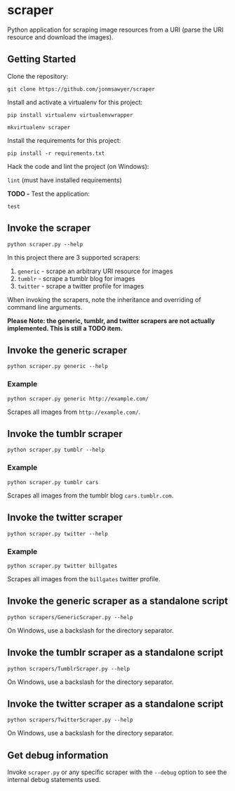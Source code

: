 # scraper

Python application for scraping image resources from a URI (parse the URI resource and download the images).

## Getting Started

Clone the repository:

`git clone https://github.com/jonmsawyer/scraper`

Install and activate a virtualenv for this project:

`pip install virtualenv virtualenvwrapper`

`mkvirtualenv scraper`

Install the requirements for this project:

`pip install -r requirements.txt`

Hack the code and lint the project (on Windows):

`lint` (must have installed requirements)

**TODO -** Test the application:

`test`

## Invoke the scraper

`python scraper.py --help`

In this project there are 3 supported scrapers:

1. `generic` - scrape an arbitrary URI resource for images
1. `tumblr` - scrape a tumblr blog for images
1. `twitter` - scrape a twitter profile for images

When invoking the scrapers, note the inheritance and overriding of command line 
arguments.

**Please Note: the generic, tumblr, and twitter scrapers are not actually implemented.
This is still a TODO item.**

## Invoke the generic scraper

`python scraper.py generic --help`

### Example

`python scraper.py generic http://example.com/`

Scrapes all images from `http://example.com/`.

## Invoke the tumblr scraper

`python scraper.py tumblr --help`

### Example

`python scraper.py tumblr cars`

Scrapes all images from the tumblr blog `cars.tumblr.com`.

## Invoke the twitter scraper

`python scraper.py twitter --help`

### Example

`python scraper.py twitter billgates`

Scrapes all images from the `billgates` twitter profile.

## Invoke the generic scraper as a standalone script

`python scrapers/GenericScraper.py --help`

On Windows, use a backslash for the directory separator.

## Invoke the tumblr scraper as a standalone script

`python scrapers/TumblrScraper.py --help`

On Windows, use a backslash for the directory separator.

## Invoke the twitter scraper as a standalone script

`python scrapers/TwitterScraper.py --help`

On Windows, use a backslash for the directory separator.

## Get debug information

Invoke `scraper.py` or any specific scraper with the `--debug` option to see the
internal debug statements used.
